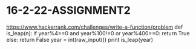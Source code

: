 # 16-2-22-ASSIGNMENT2
https://www.hackerrank.com/challenges/write-a-function/problem
def is_leap(n):
    if year%4==0 and year%100!=0 or year%400==0:
        return True
    else:
        return False
year = int(raw_input())
print is_leap(year)
